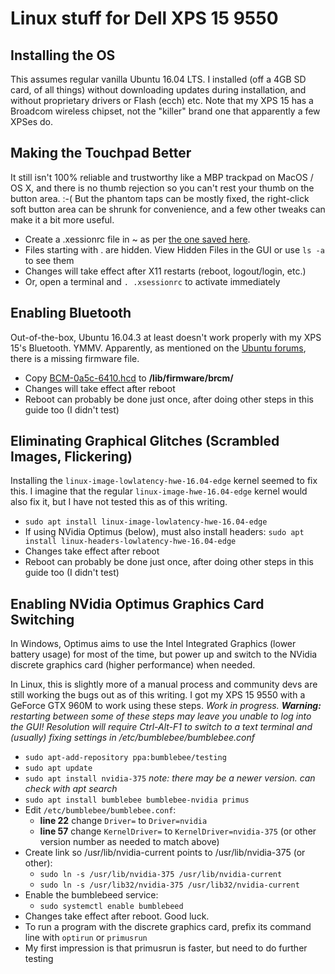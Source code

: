 # Linux stuff for Dell XPS 15 9550

## Installing the OS
This assumes regular vanilla Ubuntu 16.04 LTS. I installed (off a 4GB SD card, of all things) without downloading updates during installation, and without proprietary drivers or Flash (ecch) etc. Note that my XPS 15 has a Broadcom wireless chipset, not the "killer" brand one that apparently a few XPSes do.

## Making the Touchpad Better
It still isn't 100% reliable and trustworthy like a MBP trackpad on MacOS / OS X, and there is no thumb rejection so you can't rest your thumb on the button area. :-( But the phantom taps can be mostly fixed, the right-click soft button area can be shrunk for convenience, and a few other tweaks can make it a bit more useful.

- Create a .xessionrc file in ~ as per [the one saved here]( Linux-XPS-15/dot-xsessionrc ).
- Files starting with . are hidden. View Hidden Files in the GUI or use `ls -a` to see them
- Changes will take effect after X11 restarts (reboot, logout/login, etc.)
- Or, open a terminal and `. .xsessionrc` to activate immediately

## Enabling Bluetooth
Out-of-the-box, Ubuntu 16.04.3 at least doesn't work properly with my XPS 15's Bluetooth. YMMV. Apparently, as mentioned on the [Ubuntu forums](https://ubuntuforums.org/showthread.php?t=2317843), there is a missing firmware file.
- Copy [BCM-0a5c-6410.hcd]( Linux-XPS-15/BCM-0a5c-6410.hcd ) to **/lib/firmware/brcm/**
- Changes will take effect after reboot
- Reboot can probably be done just once, after doing other steps in this guide too (I didn't test)

## Eliminating Graphical Glitches (Scrambled Images, Flickering)
Installing the `linux-image-lowlatency-hwe-16.04-edge` kernel seemed to fix this. I imagine that the regular `linux-image-hwe-16.04-edge` kernel would also fix it, but I have not tested this as of this writing.

- `sudo apt install linux-image-lowlatency-hwe-16.04-edge`
- If using NVidia Optimus (below), must also install headers: `sudo apt install linux-headers-lowlatency-hwe-16.04-edge`
- Changes take effect after reboot
- Reboot can probably be done just once, after doing other steps in this guide too (I didn't test)

## Enabling NVidia Optimus Graphics Card Switching
In Windows, Optimus aims to use the Intel Integrated Graphics (lower battery usage) for most of the time, but power up and switch to the NVidia discrete graphics card (higher performance) when needed.

In Linux, this is slightly more of a manual process and community devs are still working the bugs out as of this writing. I got my XPS 15 9550 with a GeForce GTX 960M to work using these steps. *Work in progress. **Warning:** restarting between some of these steps may leave you unable to log into the GUI! Resolution will require Ctrl-Alt-F1 to switch to a text terminal and (usually) fixing settings in /etc/bumblebee/bumblebee.conf*

- `sudo apt-add-repository ppa:bumblebee/testing`
- `sudo apt update`
- `sudo apt install nvidia-375` *note: there may be a newer version. can check with apt search*
- `sudo apt install bumblebee bumblebee-nvidia primus`
- Edit `/etc/bumblebee/bumblebee.conf`:
  - **line 22** change `Driver=` to `Driver=nvidia`
  - **line 57** change `KernelDriver=` to `KernelDriver=nvidia-375` (or other version number as needed to match above)
- Create link so /usr/lib/nvidia-current points to /usr/lib/nvidia-375 (or other):
  - `sudo ln -s /usr/lib/nvidia-375 /usr/lib/nvidia-current`
  - `sudo ln -s /usr/lib32/nvidia-375 /usr/lib32/nvidia-current`
- Enable the bumblebeed service:
  - `sudo systemctl enable bumblebeed`
- Changes take effect after reboot. Good luck.
- To run a program with the discrete graphics card, prefix its command line with `optirun` or `primusrun`
- My first impression is that primusrun is faster, but need to do further testing
